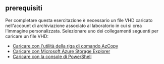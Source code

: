 ## <a name="prerequisites"></a>prerequisiti 
Per completare questa esercitazione è necessario un file VHD caricato nell'account di archiviazione associato al laboratorio in cui si crea l'immagine personalizzata. Selezionare uno dei collegamenti seguenti per caricare un file VHD:

- [Caricare con l'utilità della riga di comando AzCopy](../articles/devtest-lab/devtest-lab-upload-vhd-using-azcopy.md)
- [Caricare con Microsoft Azure Storage Explorer](../articles/devtest-lab/devtest-lab-upload-vhd-using-storage-explorer.md)
- [Caricare con la console di PowerShell](../articles/devtest-lab/devtest-lab-upload-vhd-using-powershell.md)
